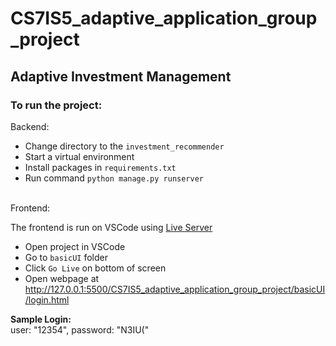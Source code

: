 # CS7IS5_adaptive_application_group_project
## Adaptive Investment Management
### To run the project:

Backend: <br>
- Change directory to the ```investment_recommender```<br>
- Start a virtual environment <br>
- Install packages in ```requirements.txt```<br>
- Run command ```python manage.py runserver```
<br>
Frontend:

The frontend is run on VSCode using [Live Server](https://marketplace.visualstudio.com/items?itemName=ritwickdey.LiveServer)
- Open project in VSCode
- Go to ```basicUI``` folder
- Click ```Go Live``` on bottom of screen
- Open webpage at http://127.0.0.1:5500/CS7IS5_adaptive_application_group_project/basicUI/login.html

**Sample Login:**<br> user: "12354",  password: "N3IU("
